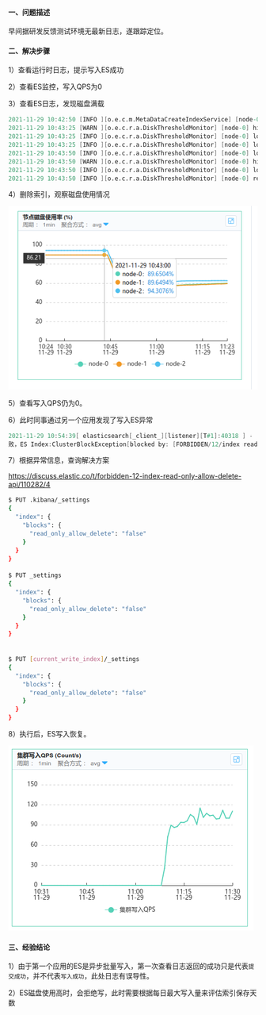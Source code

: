 #### 一、问题描述

早间据研发反馈测试环境无最新日志，遂跟踪定位。

#### 二、解决步骤

1）查看运行时日志，提示写入ES成功

2）查看ES监控，写入QPS为0

3）查看ES日志，发现磁盘满载

```verilog
2021-11-29 10:42:50 [INFO ][o.e.c.m.MetaDataCreateIndexService] [node-0] [lop_edi_log_2021.11.30] creating index, cause [api], templates [temp_lop_edi_log], shards [18]/[1], mappings [doc]
2021-11-29 10:43:25 [WARN ][o.e.c.r.a.DiskThresholdMonitor] [node-0] high disk watermark [90%] exceeded on [twBRMm_FRmWHk7k38LPg2Q][node-2][/es_home/remote_storage/data/nodes/0] free: 22.7gb[5.6%], shards will be relocated away from this node
2021-11-29 10:43:25 [INFO ][o.e.c.r.a.DiskThresholdMonitor] [node-0] low disk watermark [85%] exceeded on [0am0KQmaQDmIAoZ4HdXAjQ][node-0][/es_home/remote_storage/data/nodes/0] free: 41.3gb[10.3%], replicas will not be assigned to this node
2021-11-29 10:43:25 [INFO ][o.e.c.r.a.DiskThresholdMonitor] [node-0] low disk watermark [85%] exceeded on [TskuSxM_Tl-_HSgAGslubA][node-1][/es_home/remote_storage/data/nodes/0] free: 41.3gb[10.3%], replicas will not be assigned to this node
2021-11-29 10:43:50 [INFO ][o.e.c.r.a.DiskThresholdMonitor] [node-0] low disk watermark [85%] exceeded on [0am0KQmaQDmIAoZ4HdXAjQ][node-0][/es_home/remote_storage/data/nodes/0] free: 41.3gb[10.3%], replicas will not be assigned to this node
2021-11-29 10:43:50 [WARN ][o.e.c.r.a.DiskThresholdMonitor] [node-0] high disk watermark [90%] exceeded on [twBRMm_FRmWHk7k38LPg2Q][node-2][/es_home/remote_storage/data/nodes/0] free: 22.7gb[5.6%], shards will be relocated away from this node
2021-11-29 10:43:50 [INFO ][o.e.c.r.a.DiskThresholdMonitor] [node-0] low disk watermark [85%] exceeded on [TskuSxM_Tl-_HSgAGslubA][node-1][/es_home/remote_storage/data/nodes/0] free: 41.3gb[10.3%], replicas will not be assigned to this node
2021-11-29 10:43:50 [INFO ][o.e.c.r.a.DiskThresholdMonitor] [node-0] rerouting shards: [high disk watermark exceeded on one or more nodes]
```

4）删除索引，观察磁盘使用情况

![image-20211129112634106](../../src/main/resources/picture/image-20211129112634106.png)

5）查看写入QPS仍为0。

6）此时同事通过另一个应用发现了写入ES异常

```verilog
2021-11-29 10:54:39[ elasticsearch[_client_][listener][T#1]:40318 ] - [ERROR] com.xx.xx.log.collector.es.client.impl.EsTransportClient-afterBulk:198 - 插入ES失   
败，ES Index:ClusterBlockException[blocked by: [FORBIDDEN/12/index read-only / allow delete (api)];],错误消息:{}
```

7）根据异常信息，查询解决方案

https://discuss.elastic.co/t/forbidden-12-index-read-only-allow-delete-api/110282/4

```bash
$ PUT .kibana/_settings
{
  "index": {
    "blocks": {
      "read_only_allow_delete": "false"
    }
  }
}

$ PUT _settings
{
  "index": {
    "blocks": {
      "read_only_allow_delete": "false"
    }
  }
}


$ PUT [current_write_index]/_settings
{
  "index": {
    "blocks": {
      "read_only_allow_delete": "false"
    }
  }
}
```

8）执行后，ES写入恢复。

![image-20211129113101892](../../src/main/resources/picture/image-20211129113101892.png)

#### 三、经验结论

1）由于第一个应用的ES是异步批量写入，第一次查看日志返回的成功只是代表`提交成功`，并不代表`写入成功`，此处日志有误导性。

2）ES磁盘使用高时，会拒绝写，此时需要根据每日最大写入量来评估索引保存天数